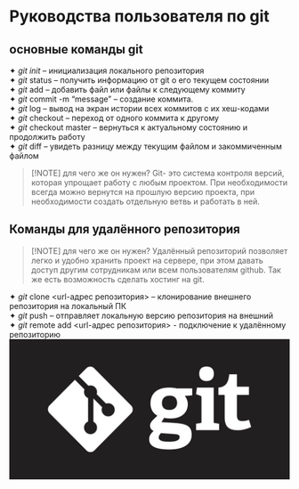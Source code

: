 # Руководства пользователя по git
## основные команды git
✦ *git* *init* – инициализация локального репозитория <br>
✦ *git* status – получить информацию от git о его текущем состоянии <br>
✦ *git* add – добавить файл или файлы к следующему коммиту <br>
✦ *git* commit -m “message” – создание коммита.<br>
✦ *git* log – вывод на экран истории всех коммитов с их хеш-кодами<br>
✦ *git* checkout – переход от одного коммита к другому<br>
✦ *git* checkout master – вернуться к актуальному состоянию и продолжить работу<br>
✦ *git* diff – увидеть разницу между текущим файлом и закоммиченным файлом

> [!NOTE] для чего же он нужен?
    Git- это система контроля версий, которая упрощает работу с любым проектом. При необходимости всегда можно вернутся на прошлую версию проекта, при необходимости создать отдельную ветвь и работать в ней.  

## Команды для удалённого репозитория
> [!NOTE] для чего же он нужен?
    Удалённый репозиторий позволяет легко и удобно хранить проект на сервере, при этом давать доступ другим сотрудникам или всем пользователям github. Так же есть возможность сделать хостинг на git.

✦ *git* clone <url-адрес репозитория> – клонирование внешнего репозитория на
локальный ПК <br>
✦ *git* push – отправляет локальную версию репозитория на внешний <br>
✦ *git* remote add <url-адрес репозитория> - подключение к удалённому репозиторию 
 ![Doc.U.Ment](git.jpg)